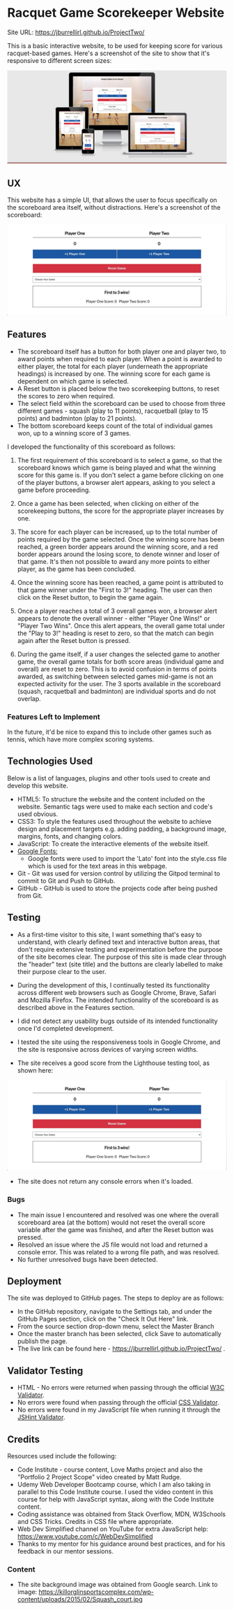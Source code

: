 # Racquet Game Scorekeeper Website 

Site URL: https://jburrellirl.github.io/ProjectTwo/

This is a basic interactive website, to be used for keeping score for various racquet-based games. Here's a screenshot of the site to show that it's responsive to different screen sizes:

![Responsive Screenshot](https://raw.githubusercontent.com/JBurrellIRL/ProjectTwo/main/assets/images/amiresponsive.png)

## UX

This website has a simple UI, that allows the user to focus specifically on the scoreboard area itself, without distractions. Here's a screenshot of the scoreboard:

![Scoreboard](https://raw.githubusercontent.com/JBurrellIRL/ProjectTwo/6b14d769629b4a7a09f682586c1a7731c806f07e/assets/images/scoreboard.jpg)

## Features

* The scoreboard itself has a button for both player one and player two, to award points when required to each player. When a point is awarded to either player, the total for each player (underneath the appropriate headings) is increased by one. The winning score for each game is dependent on which game is selected.
* A Reset button is placed below the two scorekeeping buttons, to reset the scores to zero when required.
* The select field within the scoreboard can be used to choose from three different games - squash (play to 11 points), racquetball (play to 15 points) and badminton (play to 21 points).
* The bottom scoreboard keeps count of the total of individual games won, up to a winning score of 3 games.

I developed the functionality of this scoreboard as follows:

1) The first requirement of this scoreboard is to select a game, so that the scoreboard knows which game is being played and what the winning score for this game is. If you don't select a game before clicking on one of the player buttons, a browser alert appears, asking to you select a game before proceeding.

2) Once a game has been selected, when clicking on either of the scorekeeping buttons, the score for the appropriate player increases by one.

3) The score for each player can be increased, up to the total number of points required by the game selected. Once the winning score has been reached, a green border appears around the winning score, and a red border appears around the losing score, to denote winner and loser of that game. It's then not possible to award any more points to either player, as the game has been concluded.

4) Once the winning score has been reached, a game point is attributed to that game winner under the "First to 3!" heading. The user can then click on the Reset button, to begin the game again.

5) Once a player reaches a total of 3 overall games won, a browser alert appears to denote the overall winner - either "Player One Wins!" or "Player Two Wins". Once this alert appears, the overall game total under the "Play to 3!" heading is reset to zero, so that the match can begin again after the Reset button is pressed.

6) During the game itself, if a user changes the selected game to another game, the overall game totals for both score areas (individual game and overall) are reset to zero. This is to avoid confusion in terms of points awarded, as switching between selected games mid-game is not an expected activity for the user. The 3 sports available in the scoreboard (squash, racquetball and badminton) are individual sports and do not overlap.

### Features Left to Implement

In the future, it'd be nice to expand this to include other games such as tennis, which have more complex scoring systems.

## Technologies Used

Below is a list of languages, plugins and other tools used to create and develop this website. 

* HTML5: To structure the website and the content included on the website. Semantic tags were used to make each section and code's used obvious.
* CSS3: To style the features used throughout the website to achieve design and placement targets e.g. adding padding, a background image, margins, fonts, and changing colors.
* JavaScript: To create the interactive elements of the website itself. 
* [Google Fonts:](https://fonts.google.com/)
    - Google fonts were used to import the 'Lato' font into the style.css file which is used for the text areas in this webpage.
* Git - Git was used for version control by utilizing the Gitpod terminal to commit to Git and Push to GitHub.
* GitHub - GitHub is used to store the projects code after being pushed from Git.

## Testing

* As a first-time visitor to this site, I want something that's easy to understand, with clearly defined text and interactive button areas, that don't require extensive testing and experimentation before the purpose of the site becomes clear. The purpose of this site is made clear through the "header" text (site title) and the buttons are clearly labelled to make their purpose clear to the user. 

* During the development of this, I continually tested its functionality across different web browsers such as Google Chrome, Brave, Safari and Mozilla Firefox. The intended functionality of the scoreboard is as described above in the Features section.

* I did not detect any usability bugs outside of its intended functionality once I'd completed development.

* I tested the site using the responsiveness tools in Google Chrome, and the site is responsive across devices of varying screen widths.

* The site receives a good score from the Lighthouse testing tool, as shown here: 

![Lighthouse results](https://raw.githubusercontent.com/JBurrellIRL/ProjectTwo/main/assets/images/scoreboard.jpg)

* The site does not return any console errors when it's loaded.


### Bugs

* The main issue I encountered and resolved was one where the overall scoreboard area (at the bottom) would not reset the overall score variable after the game was finished, and after the Reset button was pressed.
* Resolved an issue where the JS file would not load and returned a console error. This was related to a wrong file path, and was resolved.
* No further unresolved bugs have been detected.

## Deployment

The site was deployed to GitHub pages. The steps to deploy are as follows:

* In the GitHub repository, navigate to the Settings tab, and under the GitHub Pages section, click on the "Check It Out Here" link.
* From the source section drop-down menu, select the Master Branch
* Once the master branch has been selected, click Save to automatically publish the page.
* The live link can be found here - https://jburrellirl.github.io/ProjectTwo/ .

## Validator Testing

* HTML - No errors were returned when passing through the official [W3C Validator](https://validator.w3.org/nu/?doc=https%3A%2F%2Fjburrellirl.github.io%2FProjectTwo%2F).
* No errors were found when passing through the official [CSS Validator](https://jigsaw.w3.org/css-validator/validator?uri=https%3A%2F%2Fjburrellirl.github.io%2FProjectTwo%2Fassets%2Fcss%2Fstyle.css&profile=css3svg&usermedium=all&warning=1&vextwarning=&lang=en).
* No errors were found in my JavaScript file when running it through the [JSHint Validator](https://jshint.com/). 

## Credits

Resources used include the following:

* Code Institute - course content, Love Maths project and also the "Portfolio 2 Project Scope" video created by Matt Rudge.
* Udemy Web Developer Bootcamp course, which I am also taking in parallel to this Code Institute course. I used the video content in this course for help with JavaScript syntax, along with the Code Institute content.
* Coding assistance was obtained from Stack Overflow, MDN, W3Schools and CSS Tricks. Credits in CSS file where appropriate. 
* Web Dev Simplified channel on YouTube for extra JavaScript help: https://www.youtube.com/c/WebDevSimplified 
* Thanks to my mentor for his guidance around best practices, and for his feedback in our mentor sessions.

### Content

* The site background image was obtained from Google search. Link to image: https://killorglinsportscomplex.com/wp-content/uploads/2015/02/Squash_court.jpg 